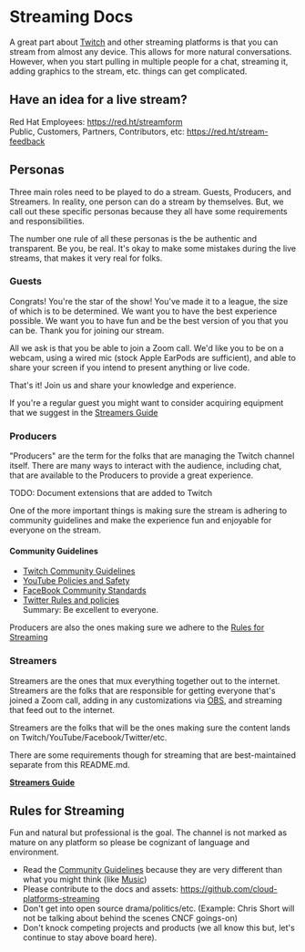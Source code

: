 # Streaming Docs

A great part about [Twitch](https://www.twitch.tv/) and other streaming platforms is that you can stream from almost any device. This allows for more natural conversations. However, when you start pulling in multiple people for a chat, streaming it, adding graphics to the stream, etc. things can get complicated.

## Have an idea for a live stream?

Red Hat Employees: https://red.ht/streamform  
Public, Customers, Partners, Contributors, etc: https://red.ht/stream-feedback

## Personas

Three main roles need to be played to do a stream. Guests, Producers, and Streamers. In reality, one person can do a stream by themselves. But, we call out these specific personas because they all have some requirements and responsibilities.

The number one rule of all these personas is the be authentic and transparent. Be you, be real. It's okay to make some mistakes during the live streams, that makes it very real for folks.

### Guests

Congrats! You're the star of the show! You've made it to a league, the size of which is to be determined. We want you to have the best experience possible. We want you to have fun and be the best version of you that you can be. Thank you for joining our stream.

All we ask is that you be able to join a Zoom call. We'd like you to be on a webcam, using a wired mic (stock Apple EarPods are sufficient), and able to share your screen if you intend to present anything or live code.

That's it! Join us and share your knowledge and experience.

If you're a regular guest you might want to consider acquiring equipment that we suggest in the [Streamers Guide](streamers-guide.md)

### Producers

"Producers" are the term for the folks that are managing the Twitch channel itself. There are many ways to interact with the audience, including chat, that are available to the Producers to provide a great experience.

TODO: Document extensions that are added to Twitch

One of the more important things is making sure the stream is adhering to community guidelines and make the experience fun and enjoyable for everyone on the stream.

#### Community Guidelines

* [Twitch Community Guidelines](https://www.twitch.tv/p/legal/community-guidelines/)
* [YouTube Policies and Safety](https://www.youtube.com/about/policies/#community-guidelines)
* [FaceBook Community Standards](https://www.facebook.com/communitystandards/)  
* [Twitter Rules and policies](https://help.twitter.com/en/rules-and-policies#twitter-rules)  
Summary: Be excellent to everyone.

Producers are also the ones making sure we adhere to the [Rules for Streaming](#rules-for-streaming)

### Streamers

Streamers are the ones that mux everything together out to the internet. Streamers are the folks that are responsible for getting everyone that's joined a Zoom call, adding in any customizations via [OBS](http://obsproject.com/), and streaming that feed out to the internet.

Streamers are the folks that will be the ones making sure the content lands on Twitch/YouTube/Facebook/Twitter/etc.

There are some requirements though for streaming that are best-maintained separate from this README.md.

[**Streamers Guide**](streamers-guide.md)

## Rules for Streaming

Fun and natural but professional is the goal. The channel is not marked as mature on any platform so please be cognizant of language and environment.

* Read the [Community Guidelines](#community-guidelines) because they are very different than what you might think (like [Music](https://www.twitch.tv/p/legal/community-guidelines/music/))
* Please contribute to the docs and assets: https://github.com/cloud-platforms-streaming
* Don't get into open source drama/politics/etc. (Example: Chris Short will not be talking about behind the scenes CNCF goings-on)
* Don't knock competing projects and products (we all know this but, let's continue to stay above board here).
